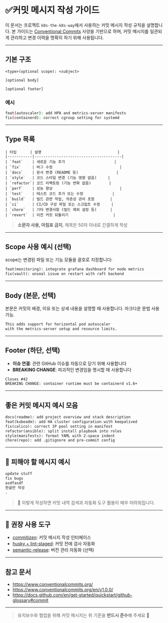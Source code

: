 # ✅커밋 메시지 작성 가이드

이 문서는 프로젝트 `k8s-the-k8s-way`에서 사용하는 커밋 메시지 작성 규칙을 설명합니다. 
본 가이드는 [Conventional Commits](https://www.conventionalcommits.org/en/v1.0.0/) 사양을 기반으로 하며, 
커밋 메시지를 일관되게 관리하고 변경 이력을 명확히 하기 위해 사용됩니다.

---

## 기본 구조

```
<type>(optional scope): <subject>

[optional body]

[optional footer]
```

### 예시
```bash
feat(autoscaler): add HPA and metrics-server manifests
fix(containerd): correct cgroup setting for systemd
```

---

## Type 목록
```
| 타입      | 설명                                  |
|-----------|---------------------------------------|
| `feat`    | 새로운 기능 추가                      |
| `fix`     | 버그 수정                              |
| `docs`    | 문서 변경 (README 등)                 |
| `style`   | 코드 스타일 변경 (기능 영향 없음)     |
| `refactor`| 코드 리팩토링 (기능 변화 없음)        |
| `perf`    | 성능 향상                              |
| `test`    | 테스트 코드 추가 또는 수정             |
| `build`   | 빌드 관련 작업, 의존성 관리 포함       |
| `ci`      | CI/CD 구성 파일 또는 스크립트 수정     |
| `chore`   | 기타 변경사항 (빌드 제외 설정 등)      |
| `revert`  | 이전 커밋 되돌리기                    |
```
> **소문자 사용, 마침표 금지**, 제목은 50자 이내로 간결하게 작성

---

## Scope 사용 예시 (선택)

scope는 변경된 파일 또는 기능 모듈을 괄호로 지정합니다:

```markdown
feat(monitoring): integrate grafana dashboard for node metrics
fix(vault): unseal issue on restart with raft backend
```

---

## Body (본문, 선택)

본문은 커밋의 배경, 이유 또는 상세 내용을 설명할 때 사용합니다. 마크다운 문법 사용 가능.

```markdown
This adds support for horizontal pod autoscaler
with the metrics-server setup and resource limits.
```

---

## Footer (하단, 선택)

- **이슈 연결**: 관련 GitHub 이슈를 자동으로 닫기 위해 사용합니다
- **BREAKING CHANGE**: 파괴적인 변경임을 명시할 때 사용합니다

```markdown
Closes #42
BREAKING CHANGE: container runtime must be containerd v1.6+
```

---

## 좋은 커밋 메시지 예시 모음

```markdown
docs(readme): add project overview and stack description
feat(kubeadm): add HA cluster configuration with keepalived
fix(calico): correct IP pool setting in manifest
refactor(ansible): split install playbook into roles
style(manifests): format YAML with 2-space indent
chore(repo): add .gitignore and pre-commit config
```

---

## 🚫 피해야 할 메시지 예시

```markdown
update stuff
fix bugs
asdfasdf
한글만 작성
.
```

> 🚫 이렇게 작성하면 커밋 내역 검색과 자동화 도구 활용이 매우 어려워집니다.

---

## 📎 권장 사용 도구
- [commitizen](https://github.com/commitizen/cz-cli): 커밋 메시지 작성 인터페이스
- [husky + lint-staged](https://typicode.github.io/husky/): 커밋 전에 검사 자동화
- [semantic-release](https://semantic-release.gitbook.io/semantic-release/): 버전 관리 자동화 (선택)

---

## 참고 문서
- https://www.conventionalcommits.org/
- https://www.conventionalcommits.org/en/v1.0.0/
- https://docs.github.com/en/get-started/quickstart/github-glossary#commit

---

> 유지보수와 협업을 위해 커밋 메시지는 위 기준을 **반드시 준수**해 주세요 🙌

